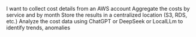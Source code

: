 I want to collect cost details from an AWS account
Aggregate the costs by service and by month
Store the results in a centralized location (S3, RDS, etc.)
Analyze the cost data using ChatGPT or DeepSeek or LocalLLm to identify trends, anomalies